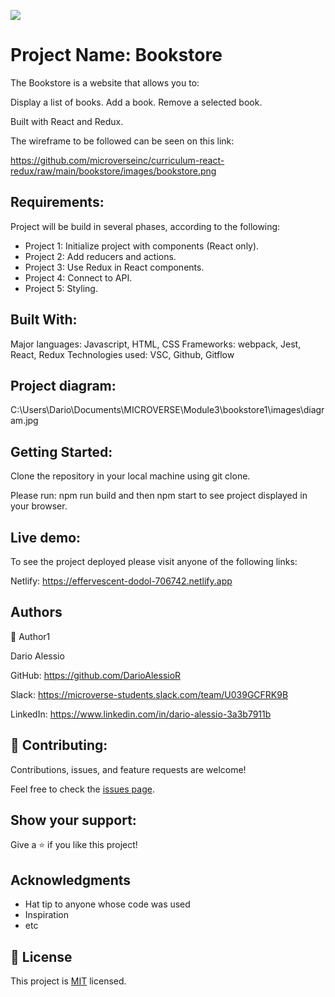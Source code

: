 ![](https://img.shields.io/badge/Microverse-blueviolet)

# Project Name: Bookstore

The Bookstore is a website that allows you to:

Display a list of books.
Add a book.
Remove a selected book.

Built with React and Redux.

The wireframe to be followed can be seen on this link:

https://github.com/microverseinc/curriculum-react-redux/raw/main/bookstore/images/bookstore.png

## Requirements:

Project will be build in several phases, according to the following:

- Project 1: Initialize project with components (React only).
- Project 2: Add reducers and actions.
- Project 3: Use Redux in React components.
- Project 4: Connect to API.
- Project 5: Styling.

## Built With:
Major languages: Javascript, HTML, CSS
Frameworks: webpack, Jest, React, Redux
Technologies used: VSC, Github, Gitflow

## Project diagram:
C:\Users\Dario\Documents\MICROVERSE\Module3\bookstore1\images\diagram.jpg

## Getting Started:
Clone the repository in your local machine using git clone.

Please run: npm run build and then npm start to see project displayed in your browser.

## Live demo:

To see the project deployed please visit anyone of the following links:

Netlify:  https://effervescent-dodol-706742.netlify.app

##  Authors
👤 Author1

Dario Alessio

GitHub: https://github.com/DarioAlessioR

Slack: https://microverse-students.slack.com/team/U039GCFRK9B

LinkedIn: https://www.linkedin.com/in/dario-alessio-3a3b7911b

## 🤝 Contributing:

Contributions, issues, and feature requests are welcome!

Feel free to check the [issues page](../../issues/).

## Show your support:

Give a ⭐️ if you like this project!

## Acknowledgments

- Hat tip to anyone whose code was used
- Inspiration
- etc

## 📝 License

This project is [MIT](./MIT.md) licensed.